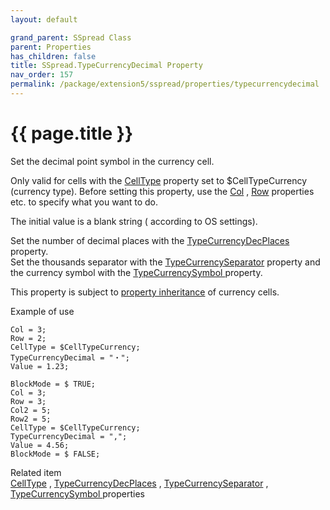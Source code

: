 ```yaml
---
layout: default

grand_parent: SSpread Class
parent: Properties
has_children: false
title: SSpread.TypeCurrencyDecimal Property
nav_order: 157
permalink: /package/extension5/sspread/properties/typecurrencydecimal
---
```

# {{ page.title }}

Set the decimal point symbol in the currency cell.

Only valid for cells with the <a href="/package/extension5/sspread/properties/celltype">CellType</a> property set to $CellTypeCurrency (currency type).
Before setting this property, use the <a href="/package/extension5/sspread/properties/col">Col</a> , <a href="/package/extension5/sspread/properties/row">Row</a> properties etc. to specify what you want to do.

The initial value is a blank string ( according to OS settings).

Set the number of decimal places with the <a href="/package/extension5/sspread/properties/typecurrencydecplaces">TypeCurrencyDecPlaces</a> property.
<br>Set the thousands separator with the <a href="/package/extension5/sspread/properties/typecurrencyseparator">TypeCurrencySeparator</a> property and the currency symbol with the <a href="/package/extension5/sspread/properties/typecurrencysymbol">TypeCurrencySymbol </a> property.

This property is subject to <a href="/package/extension5/sspread/properties/celltype#property-inheritance-for-each-cell-data-type">property inheritance</a> of currency cells.

Example of use
```
Col = 3;
Row = 2;
CellType = $CellTypeCurrency;
TypeCurrencyDecimal = "・";
Value = 1.23;
 
BlockMode = $ TRUE;
Col = 3;
Row = 3;
Col2 = 5;
Row2 = 5;
CellType = $CellTypeCurrency;
TypeCurrencyDecimal = ",";
Value = 4.56;
BlockMode = $ FALSE;
```

Related item<br>
 <a href="/package/extension5/sspread/properties/celltype">CellType</a> , <a href="/package/extension5/sspread/properties/typecurrencydecplaces">TypeCurrencyDecPlaces</a> , <a href="/package/extension5/sspread/properties/typecurrencyseparator">TypeCurrencySeparator</a> , <a href="/package/extension5/sspread/properties/typecurrencysymbol">TypeCurrencySymbol </a> properties